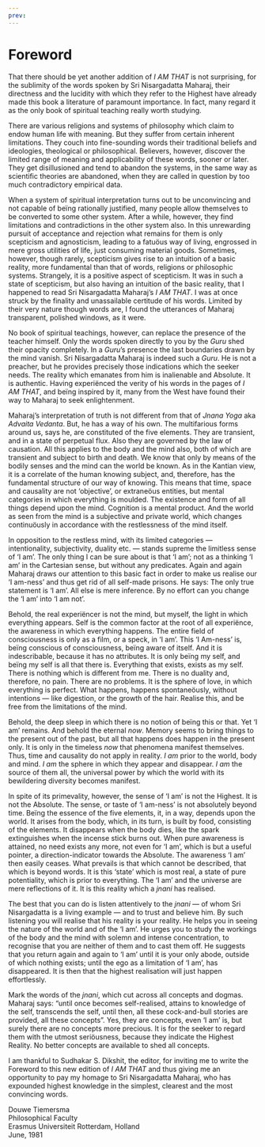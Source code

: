 ```yaml
---
prev: 
---
```

# Foreword

That there should be yet another addition of *I AM THAT* is not surprising, for the sublimity of the words spoken by Sri Nisargadatta Maharaj, their directness and the lucidity with which they refer to the Highest have already made this book a literature of paramount importance. In fact, many regard it as the only book of spiritual teaching really worth studying.

There are various religions and systems of philosophy which claim to endow human life with meaning. But they suffer from certain inherent limitations. They couch into fine-sounding words their traditional beliefs and ideologies, theological or philosophical. Believers, however, discover the limited range of meaning and applicability of these words, sooner or later. They get disillusioned and tend to abandon the systems, in the same way as scientific theories are abandoned, when they are called in question by too much contradictory empirical data.

When a system of spiritual interpretation turns out to be unconvincing and not capable of beïng rationally justified, many people allow themselves to be converted to some other system. After a while, however, they find limitations and contradictions in the other system also. In this unrewarding pursuit of acceptance and rejection what remains for them is only scepticism and agnosticism, leading to a fatuöus way of living, engrossed in mere gross utilities of life, just consuming material goods. Sometimes, however, though rarely, scepticism gives rise to an intuition of a basic reality, more fundamental than that of words, religions or philosophic systems. Strangely, it is a positive aspect of scepticism. It was in such a state of scepticism, but also having an intuition of the basic reality, that I happened to read Sri Nisargadatta Maharaj’s *I AM THAT*. I was at once struck by the finality and unassailable certitude of his words. Limited by their very nature though words are, I found the utterances of Maharaj transparent, polished windows, as it were.

No book of spiritual teachings, however, can replace the presence of the teacher himself. Only the words spoken directly to you by the *Guru* shed their opacity completely. In a *Guru*’s presence the last boundaries drawn by the mind vanish. Sri Nisargadatta Maharaj is indeed such a *Guru*. He is not a preacher, but he provides precisely those indications which the seeker needs. The reality which emanates from him is inalienable and Absolute. It is authentic. Having experiënced the verity of his words in the pages of *I AM THAT*, and beïng inspired by it, many from the West have found their way to Maharaj to seek enlightenment.

Maharaj’s interpretation of truth is not different from that of *Jnana Yoga* aka *Advaita Vedanta*. But, he has a way of his own. The multifarious forms around us, says he, are constituted of the five elements. They are transient, and in a state of perpetual flux. Also they are governed by the law of causation. All this applies to the body and the mind also, both of which are transient and subject to birth and death. We know that only by means of the bodily senses and the mind can the world be known. As in the Kantian view, it is a correlate of the human knowing subject, and, therefore, has the fundamental structure of our way of knowing. This means that time, space and causality are not ‘objective’, or extraneöus entities, but mental categories in which everything is moulded. The existence and form of all things depend upon the mind. Cognition is a mental product. And the world as seen from the mind is a subjective and private world, which changes continuöusly in accordance with the restlessness of the mind itself.

In opposition to the restless mind, with its limited categories — intentionality, subjectivity, duality etc. — stands supreme the limitless sense of ‘I am’. The only thing I can be sure about is that ‘I am’; not as a thinking ‘I am’ in the Cartesian sense, but without any predicates. Again and again Maharaj draws our attention to this basic fact in order to make us realise our ‘I am-ness’ and thus get rid of all self-made prisons. He says: The only true statement is ‘I am’. All else is mere inference. By no effort can you change the ‘I am’ into ‘I am not’.

Behold, the real experiëncer is not the mind, but myself, the light in which everything appears. Self is the common factor at the root of all experiënce, the awareness in which everything happens. The entire field of consciousness is only as a film, or a speck, in ‘I am’. This ‘I Am-ness’ is, beïng conscious of consciousness, beïng aware of itself. And it is indescribable, because it has no attributes. It is only beïng my self, and beïng my self is all that there is. Everything that exists, exists as my self. There is nothing which is different from me. There is no duality and, therefore, no pain. There are no problems. It is the sphere of love, in which everything is perfect. What happens, 
happens spontaneöusly, without intentions — like digestion, or the growth of the hair. Realise this, and be free from the limitations of the mind.

Behold, the deep sleep in which there is no notion of beïng this or that. Yet ‘I am’ remains. And behold the eternal *now*. Memory seems to bring things to the present out of the past, but all that happens does happen in the present only. It is only in the timeless *now* that phenomena manifest themselves. Thus, time and causality do not apply in reality. *I am* prior to the world, body and mind. *I am* the sphere in which they appear and disappear. *I am* the source of them all, the universal power by which the world with its bewildering diversity becomes manifest.

In spite of its primevality, however, the sense of ‘I am’ is not the Highest. It is not the Absolute. The sense, or taste of ‘I am-ness’ is not absolutely beyond time. Beïng the essence of the five elements, it, in a way, depends upon the world. It arises from the body, which, in its turn, is built by food, consisting of the elements. It disappears when the body dies, like the spark extinguishes when the incense stick burns out. When pure awareness is attained, no need exists any more, not even for ‘I am’, which is but a useful pointer, a direction-indicator towards the Absolute. The awareness ‘I am’ then easily ceases. What prevails is that which cannot be described, that which is beyond words. It is this ‘state’ which is most real, a state of pure potentiality, which is prior to everything. The ‘I am’ and the universe are mere reflections of it. It is this reality which a *jnani* has realised.

The best that you can do is listen attentively to the *jnani* — of whom Sri Nisargadatta is a living example — and to trust and believe him. By such listening you will realise that his reality is your reality. He helps you in seeing the nature of the world and of the ‘I am’. He urges you to study the workings of the body and the mind with solemn and intense concentration, to recognise that you are neither of them and to cast them off. He suggests that you return again and again to ‘I am’ until it is your only abode, outside of which nothing exists; until the ego as a limitation of ‘I am’, has disappeared. It is then that the highest realisation will just happen effortlessly.

Mark the words of the *jnani*, which cut across all concepts and dogmas. Maharaj says: “until once becomes self-realised, attains to knowledge of the self, transcends the self, until then, all these cock-and-bull stories are provided, all these concepts”. Yes, they are concepts, even ‘I am’ is, but surely there are no concepts more precious. It is for the seeker to regard them with the utmost seriöusness, because they indicate the Highest Reality. No better concepts are available to shed all concepts.

I am thankful to Sudhakar S. Dikshit, the editor, for inviting me to write the Foreword to this new edition of *I AM THAT* and thus giving me an opportunity to pay my homage to Sri Nisargadatta Maharaj, who has expounded highest knowledge in the simplest, clearest and the most convincing words.

Douwe Tiemersma  
Philosophical Faculty  
Erasmus Universiteit  Rotterdam, Holland  
June, 1981


